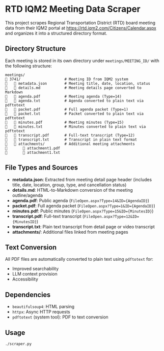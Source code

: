 # RTD IQM2 Meeting Data Scraper

This project scrapes Regional Transportation District (RTD) board meeting data from their IQM2 portal at https://rtd.iqm2.com/Citizens/Calendar.aspx and organizes it into a structured directory format.

## Directory Structure

Each meeting is stored in its own directory under `meetings/MEETING_ID/` with the following structure:

```
meetings/
   3741/                    # Meeting ID from IQM2 system
      metadata.json        # Meeting title, date, location, status
      details.md           # Meeting details page converted to Markdown
      agenda.pdf           # Meeting agenda (Type=14)
      agenda.txt           # Agenda converted to plain text via pdftotext
      packet.pdf           # Full agenda packet (Type=1)
      packet.txt           # Packet converted to plain text via pdftotext
      minutes.pdf          # Meeting minutes (Type=15)
      minutes.txt          # Minutes converted to plain text via pdftotext
      transcript.pdf       # Full-text transcript (Type=12)
      transcript.txt       # Transcript in plain text format
      attachments/         # Additional meeting attachments
          attachment1.pdf
          attachment1.txt
```

## File Types and Sources

- **metadata.json**: Extracted from meeting detail page header (includes title, date, location, group, type, and cancellation status)
- **details.md**: HTML-to-Markdown conversion of the meeting outline/agenda
- **agenda.pdf**: Public agenda (`FileOpen.aspx?Type=14&ID={AgendaID}`)
- **packet.pdf**: Full agenda packet (`FileOpen.aspx?Type=1&ID={AgendaID}`)
- **minutes.pdf**: Public minutes (`FileOpen.aspx?Type=15&ID={MinutesID}`)
- **transcript.pdf**: Full-text transcript (`FileOpen.aspx?Type=12&ID={MinutesID}`)
- **transcript.txt**: Plain text transcript from detail page or video transcript
- **attachments/**: Additional files linked from meeting pages

## Text Conversion

All PDF files are automatically converted to plain text using `pdftotext` for:
- Improved searchability
- LLM context provision
- Accessibility

## Dependencies

- `beautifulsoup4`: HTML parsing
- `httpx`: Async HTTP requests
- `pdftotext` (system tool): PDF to text conversion

## Usage

```bash
./scraper.py
```